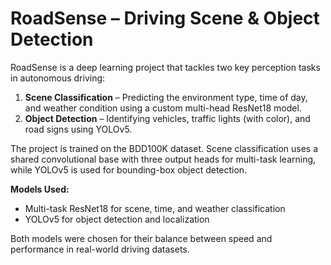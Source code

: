 # RoadSense – Driving Scene & Object Detection

RoadSense is a deep learning project that tackles two key perception tasks in autonomous driving:

1. **Scene Classification** – Predicting the environment type, time of day, and weather condition using a custom multi-head ResNet18 model.
2. **Object Detection** – Identifying vehicles, traffic lights (with color), and road signs using YOLOv5.

The project is trained on the BDD100K dataset. Scene classification uses a shared convolutional base with three output heads for multi-task learning, while YOLOv5 is used for bounding-box object detection.

**Models Used:**
- Multi-task ResNet18 for scene, time, and weather classification
- YOLOv5 for object detection and localization

Both models were chosen for their balance between speed and performance in real-world driving datasets.

